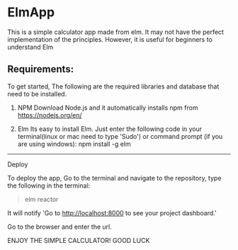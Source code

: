 # ElmApp
This is a simple calculator app made from elm. It may not have the perfect
implementation of the principles. However, it is useful for beginners to understand Elm

Requirements:
------------------
To get started, The following are the required libraries and database that need to be installed.

 1. NPM
 Download Node.js and it automatically installs npm from https://nodejs.org/en/

 2. Elm
 Its easy to install Elm. Just enter the following code in your terminal(linux or mac need to type 'Sudo') or command prompt (if you are using windows):
 npm install -g elm

------------------
Deploy

To deploy the app, Go to the terminal and navigate to the repository,
type the following in the terminal:

> elm reactor

It will notify 'Go to <http://localhost:8000> to see your project dashboard.'

Go to the browser and enter the url.


ENJOY THE SIMPLE CALCULATOR!
GOOD LUCK